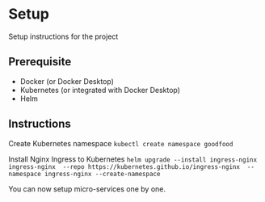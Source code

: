 # Setup
Setup instructions for the project

## Prerequisite

- Docker (or Docker Desktop)
- Kubernetes (or integrated with Docker Desktop)
- Helm

## Instructions

Create Kubernetes namespace
`kubectl create namespace goodfood`

Install Nginx Ingress to Kubernetes
`helm upgrade --install ingress-nginx ingress-nginx 
  --repo https://kubernetes.github.io/ingress-nginx 
  --namespace ingress-nginx --create-namespace`

You can now setup micro-services one by one.
